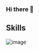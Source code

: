 ### Hi there 👋

## Skills

![image]({[BadgeURLHere](https://img.shields.io/badge/C-00599C?style=for-the-badge&logo=c&logoColor=white)})
